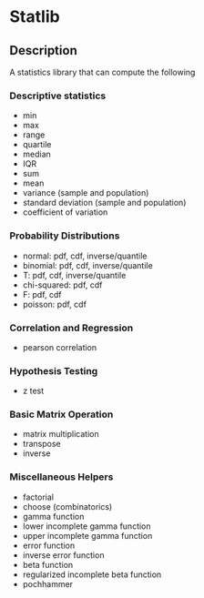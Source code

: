 # Statlib

## Description
A statistics library that can compute the following

### Descriptive statistics
 - min
 - max
 - range
 - quartile
 - median
 - IQR
 - sum
 - mean
 - variance (sample and population)
 - standard deviation (sample and population)
 - coefficient of variation

### Probability Distributions
 - normal: pdf, cdf, inverse/quantile
 - binomial: pdf, cdf, inverse/quantile
 - T: pdf, cdf, inverse/quantile
 - chi-squared: pdf, cdf
 - F: pdf, cdf
 - poisson: pdf, cdf

### Correlation and Regression
 - pearson correlation

### Hypothesis Testing
 - z test

### Basic Matrix Operation
 - matrix multiplication
 - transpose
 - inverse

### Miscellaneous Helpers
 - factorial
 - choose (combinatorics)
 - gamma function
 - lower incomplete gamma function
 - upper incomplete gamma function
 - error function
 - inverse error function
 - beta function
 - regularized incomplete beta function
 - pochhammer